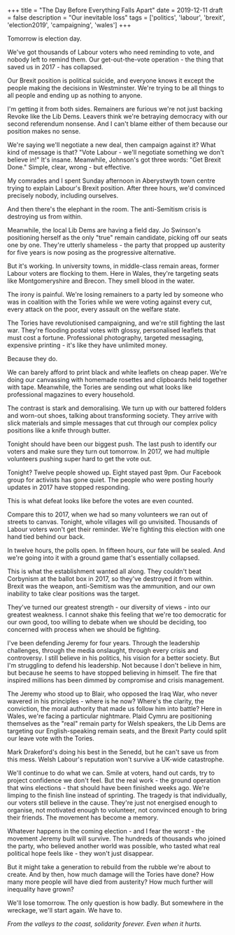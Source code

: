 +++
title = "The Day Before Everything Falls Apart"
date = 2019-12-11
draft = false
description = "Our inevitable loss"
tags = ['politics', 'labour', 'brexit', 'election2019', 'campaigning', 'wales']
+++

Tomorrow is election day.

We've got thousands of Labour voters who need reminding to vote, and nobody left to remind them. Our get-out-the-vote operation - the thing that saved us in 2017 - has collapsed.

Our Brexit position is political suicide, and everyone knows it except the people making the decisions in Westminster. We're trying to be all things to all people and ending up as nothing to anyone.

I'm getting it from both sides. Remainers are furious we're not just backing Revoke like the Lib Dems. Leavers think we're betraying democracy with our second referendum nonsense. And I can't blame either of them because our position makes no sense.

We're saying we'll negotiate a new deal, then campaign against it? What kind of message is that? "Vote Labour - we'll negotiate something we don't believe in!" It's insane. Meanwhile, Johnson's got three words: "Get Brexit Done." Simple, clear, wrong - but effective.

My comrades and I spent Sunday afternoon in Aberystwyth town centre trying to explain Labour's Brexit position. After three hours, we'd convinced precisely nobody, including ourselves.

And then there's the elephant in the room. The anti-Semitism crisis is destroying us from within.

Meanwhile, the local Lib Dems are having a field day. Jo Swinson's positioning herself as the only "true" remain candidate, picking off our seats one by one. They're utterly shameless - the party that propped up austerity for five years is now posing as the progressive alternative.

But it's working. In university towns, in middle-class remain areas, former Labour voters are flocking to them. Here in Wales, they're targeting seats like Montgomeryshire and Brecon. They smell blood in the water.

The irony is painful. We're losing remainers to a party led by someone who was in coalition with the Tories while we were voting against every cut, every attack on the poor, every assault on the welfare state.

The Tories have revolutionised campaigning, and we're still fighting the last war. They're flooding postal votes with glossy, personalised leaflets that must cost a fortune. Professional photography, targeted messaging, expensive printing - it's like they have unlimited money.

Because they do.

We can barely afford to print black and white leaflets on cheap paper. We're doing our canvassing with homemade rosettes and clipboards held together with tape. Meanwhile, the Tories are sending out what looks like professional magazines to every household.

The contrast is stark and demoralising. We turn up with our battered folders and worn-out shoes, talking about transforming society. They arrive with slick materials and simple messages that cut through our complex policy positions like a knife through butter.

Tonight should have been our biggest push. The last push to identify our voters and make sure they turn out tomorrow. In 2017, we had multiple volunteers pushing super hard to get the vote out.

Tonight? Twelve people showed up. Eight stayed past 9pm. Our Facebook group for activists has gone quiet. The people who were posting hourly updates in 2017 have stopped responding.

This is what defeat looks like before the votes are even counted.

Compare this to 2017, when we had so many volunteers we ran out of streets to canvas. Tonight, whole villages will go unvisited. Thousands of Labour voters won't get their reminder. We're fighting this election with one hand tied behind our back.

In twelve hours, the polls open. In fifteen hours, our fate will be sealed. And we're going into it with a ground game that's essentially collapsed.

This is what the establishment wanted all along. They couldn't beat Corbynism at the ballot box in 2017, so they've destroyed it from within. Brexit was the weapon, anti-Semitism was the ammunition, and our own inability to take clear positions was the target.

They've turned our greatest strength - our diversity of views - into our greatest weakness. I cannot shake this feeling that we're too democratic for our own good, too willing to debate when we should be deciding, too concerned with process when we should be fighting.

I've been defending Jeremy for four years. Through the leadership challenges, through the media onslaught, through every crisis and controversy. I still believe in his politics, his vision for a better society. But I'm struggling to defend his leadership. Not because I don't believe in him, but because he seems to have stopped believing in himself. The fire that inspired millions has been dimmed by compromise and crisis management.

The Jeremy who stood up to Blair, who opposed the Iraq War, who never wavered in his principles - where is he now? Where's the clarity, the conviction, the moral authority that made us follow him into battle? Here in Wales, we're facing a particular nightmare. Plaid Cymru are positioning themselves as the "real" remain party for Welsh speakers, the Lib Dems are targeting our English-speaking remain seats, and the Brexit Party could split our leave vote with the Tories.

Mark Drakeford's doing his best in the Senedd, but he can't save us from this mess. Welsh Labour's reputation won't survive a UK-wide catastrophe.

We'll continue to do what we can. Smile at voters, hand out cards, try to project confidence we don't feel. But the real work - the ground operation that wins elections - that should have been finished weeks ago. We're limping to the finish line instead of sprinting. The tragedy is that individually, our voters still believe in the cause. They're just not energised enough to organise, not motivated enough to volunteer, not convinced enough to bring their friends. The movement has become a memory.

Whatever happens in the coming election - and I fear the worst - the movement Jeremy built will survive. The hundreds of thousands who joined the party, who believed another world was possible, who tasted what real political hope feels like - they won't just disappear.

But it might take a generation to rebuild from the rubble we're about to create. And by then, how much damage will the Tories have done? How many more people will have died from austerity? How much further will inequality have grown?

We'll lose tomorrow. The only question is how badly. But somewhere in the wreckage, we'll start again. We have to.

*From the valleys to the coast, solidarity forever. Even when it hurts.*
